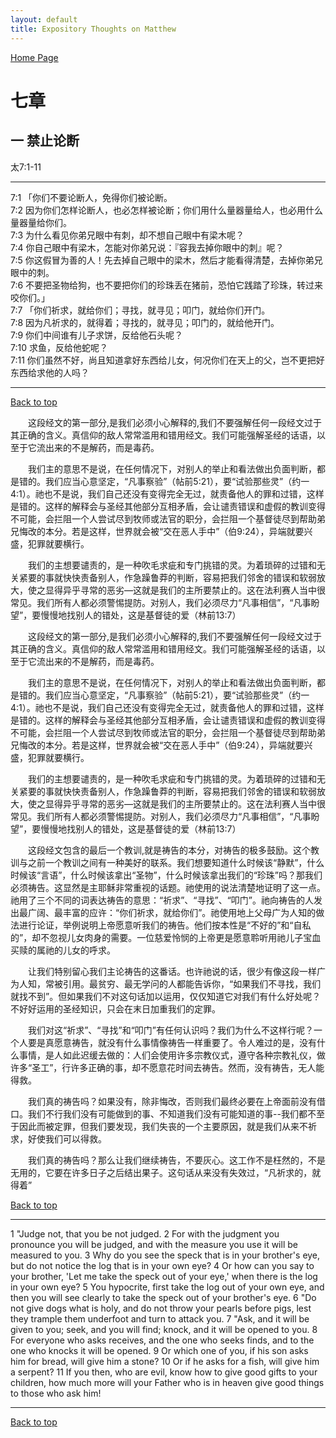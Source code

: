 ```yaml
---
layout: default
title: Expository Thoughts on Matthew
---
```

[ Home Page ]({{site.baseurl}}/index) <br>

<a name="0"></a>
# 七章 

## 一 禁止论断

太7:1-11

***

7:1 「你们不要论断人，免得你们被论断。<br>
7:2 因为你们怎样论断人，也必怎样被论断；你们用什么量器量给人，也必用什么量器量给你们。<br>
7:3 为什么看见你弟兄眼中有刺，却不想自己眼中有梁木呢？<br>
7:4 你自己眼中有梁木，怎能对你弟兄说：『容我去掉你眼中的刺』呢？<br>
7:5 你这假冒为善的人！先去掉自己眼中的梁木，然后才能看得清楚，去掉你弟兄眼中的刺。<br>
7:6 不要把圣物给狗，也不要把你们的珍珠丢在猪前，恐怕它践踏了珍珠，转过来咬你们。」<br>
7:7 「你们祈求，就给你们；寻找，就寻见；叩门，就给你们开门。<br>
7:8 因为凡祈求的，就得着；寻找的，就寻见；叩门的，就给他开门。<br>
7:9 你们中间谁有儿子求饼，反给他石头呢？<br>
7:10 求鱼，反给他蛇呢？<br>
7:11 你们虽然不好，尚且知道拿好东西给儿女，何况你们在天上的父，岂不更把好东西给求他的人吗？<br>

***

[Back to top](#0)

&emsp;&emsp;这段经文的第一部分,是我们必须小心解释的,我们不要强解任何一段经文过于其正确的含义。真信仰的敌人常常滥用和错用经文。我们可能强解圣经的话语，以至于它流出来的不是解药，而是毒药。

&emsp;&emsp;我们主的意思不是说，在任何情况下，对别人的举止和看法做出负面判断，都是错的。我们应当心意坚定，“凡事察验”（帖前5:21），要“试验那些灵”（约一4:1）。祂也不是说，我们自己还没有变得完全无过，就责备他人的罪和过错，这样是错的。这样的解释会与圣经其他部分互相矛盾，会让谴责错误和虚假的教训变得不可能，会拦阻一个人尝试尽到牧师或法官的职分，会拦阻一个基督徒尽到帮助弟兄悔改的本分。若是这样，世界就会被“交在恶人手中”（伯9:24），异端就要兴盛，犯罪就要横行。

&emsp;&emsp;我们的主想要谴责的，是一种吹毛求疵和专门挑错的灵。为着琐碎的过错和无关紧要的事就快快责备别人，作急躁鲁莽的判断，容易把我们邻舍的错误和软弱放大，使之显得异乎寻常的恶劣—这就是我们的主所要禁止的。这在法利赛人当中很常见。我们所有人都必须警惕提防。对别人，我们必须尽力“凡事相信”，“凡事盼望”，要慢慢地找别人的错处，这是基督徒的爱（林前13:7）

&emsp;&emsp;这段经文的第一部分,是我们必须小心解释的,我们不要强解任何一段经文过于其正确的含义。真信仰的敌人常常滥用和错用经文。我们可能强解圣经的话语，以至于它流出来的不是解药，而是毒药。

&emsp;&emsp;我们主的意思不是说，在任何情况下，对别人的举止和看法做出负面判断，都是错的。我们应当心意坚定，“凡事察验”（帖前5:21），要“试验那些灵”（约一4:1）。祂也不是说，我们自己还没有变得完全无过，就责备他人的罪和过错，这样是错的。这样的解释会与圣经其他部分互相矛盾，会让谴责错误和虚假的教训变得不可能，会拦阻一个人尝试尽到牧师或法官的职分，会拦阻一个基督徒尽到帮助弟兄悔改的本分。若是这样，世界就会被“交在恶人手中”（伯9:24），异端就要兴盛，犯罪就要横行。

&emsp;&emsp;我们的主想要谴责的，是一种吹毛求疵和专门挑错的灵。为着琐碎的过错和无关紧要的事就快快责备别人，作急躁鲁莽的判断，容易把我们邻舍的错误和软弱放大，使之显得异乎寻常的恶劣—这就是我们的主所要禁止的。这在法利赛人当中很常见。我们所有人都必须警惕提防。对别人，我们必须尽力“凡事相信”，“凡事盼望”，要慢慢地找别人的错处，这是基督徒的爱（林前13:7）

&emsp;&emsp;这段经文包含的最后一个教训,就是祷告的本分，对祷告的极多鼓励。这个教训与之前一个教训之间有一种美好的联系。我们想要知道什么时候该“静默”，什么时候该“言语”，什么时候该拿出“圣物”，什么时候该拿出我们的“珍珠”吗？那我们必须祷告。这显然是主耶稣非常重视的话题。祂使用的说法清楚地证明了这一点。祂用了三个不同的词表达祷告的意思：“祈求”、“寻找”、“叩门”。祂向祷告的人发出最广阔、最丰富的应许：“你们祈求，就给你们”。祂使用地上父母广为人知的做法进行论证，举例说明上帝愿意听我们的祷告。他们按本性是“不好的”和“自私的”，却不忽视儿女肉身的需要。一位慈爱怜悯的上帝更是愿意聆听用祂儿子宝血买赎的属祂的儿女的呼求。

&emsp;&emsp;让我们特别留心我们主论祷告的这番话。也许祂说的话，很少有像这段一样广为人知，常被引用。最贫穷、最无学问的人都能告诉你，“如果我们不寻找，我们就找不到”。但如果我们不对这句话加以运用，仅仅知道它对我们有什么好处呢？不好好运用的圣经知识，只会在末日加重我们的定罪。

&emsp;&emsp;我们对这“祈求”、“寻找”和“叩门”有任何认识吗？我们为什么不这样行呢？一个人要是真愿意祷告，就没有什么事情像祷告一样重要了。令人难过的是，没有什么事情，是人如此迟缓去做的：人们会使用许多宗教仪式，遵守各种宗教礼仪，做许多“圣工”，行许多正确的事，却不愿意花时间去祷告。然而，没有祷告，无人能得救。

&emsp;&emsp;我们真的祷告吗？如果没有，除非悔改，否则我们最终必要在上帝面前没有借口。我们不行我们没有可能做到的事、不知道我们没有可能知道的事--我们都不至于因此而被定罪，但我们要发现，我们失丧的一个主要原因，就是我们从来不祈求，好使我们可以得救。

&emsp;&emsp;我们真的祷告吗？那么让我们继续祷告，不要灰心。这工作不是枉然的，不是无用的，它要在许多日子之后结出果子。这句话从来没有失效过，“凡祈求的，就得着”

[Back to top](#0)

***

1 "Judge not, that you be not judged. 2 For with the judgment you pronounce you will be judged, and with the measure you use it will be measured to you. 3 Why do you see the speck that is in your brother's eye, but do not notice the log that is in your own eye? 4 Or how can you say to your brother, 'Let me take the speck out of your eye,' when there is the log in your own eye? 5 You hypocrite, first take the log out of your own eye, and then you will see clearly to take the speck out of your brother's eye. 6 "Do not give dogs what is holy, and do not throw your pearls before pigs, lest they trample them underfoot and turn to attack you. 7 "Ask, and it will be given to you; seek, and you will find; knock, and it will be opened to you. 8 For everyone who asks receives, and the one who seeks finds, and to the one who knocks it will be opened. 9 Or which one of you, if his son asks him for bread, will give him a stone? 10 Or if he asks for a fish, will give him a serpent? 11 If you then, who are evil, know how to give good gifts to your children, how much more will your Father who is in heaven give good things to those who ask him!

***

[Back to top](#0)
